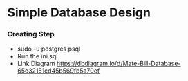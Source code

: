 # Simple Database Design

### Creating Step
- sudo -u postgres psql
- Run the ini.sql
- Link Diagram https://dbdiagram.io/d/Mate-Bill-Database-65e32151cd45b569fb5a70ef
